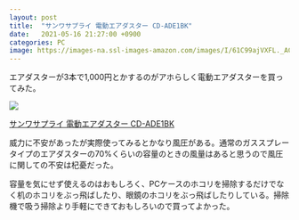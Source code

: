 ```yaml
---
layout: post
title:  "サンワサプライ 電動エアダスター CD-ADE1BK"
date:   2021-05-16 21:27:00 +0900
categories: PC
image: https://images-na.ssl-images-amazon.com/images/I/61C99ajVXFL._AC_SL1280_.jpg
---
```

エアダスターが3本で1,000円とかするのがアホらしく電動エアダスターを買ってみた。


<p><a href="https://www.amazon.co.jp/dp/B083TW2H7S?&linkCode=li2&tag=peipeipe-22&linkId=8f7298596d6544f1aba10b0b11d96b45&language=ja_JP&ref_=as_li_ss_il" target="_blank" rel="nofollow"><img border="0" src="https://m.media-amazon.com/images/I/31EXR+4QMcL._SL300_.jpg" ></a><img src="https://ir-jp.amazon-adsystem.com/e/ir?t=peipeipe-22&language=ja_JP&l=li2&o=9&a=B083TW2H7S" width="1" height="1" border="0" alt="" style="border:none !important; margin:0px !important;" /></p> <p><a href="https://www.amazon.co.jp/dp/B083TW2H7S?&linkCode=li2&tag=peipeipe-22&linkId=8f7298596d6544f1aba10b0b11d96b45&language=ja_JP&ref_=as_li_ss_il" target="_blank" rel="nofollow">サンワサプライ 電動エアダスター CD-ADE1BK</a></p>
威力に不安があったが実際使ってみるとかなり風圧がある。通常のガススプレータイプのエアダスターの70%くらいの容量のときの風量はあると思うので風圧に関しての不安は杞憂だった。


容量を気にせず使えるのはおもしろく、PCケースのホコリを掃除するだけでなく机のホコリをぶっ飛ばしたり、眼鏡のホコリをぶっ飛ばしたりしている。掃除機で吸う掃除より手軽にできておもしろいので買ってよかった。